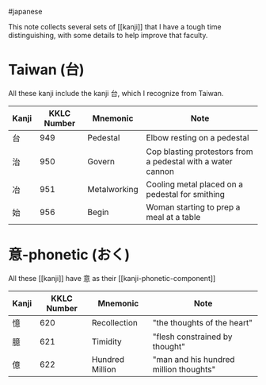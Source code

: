 #japanese 

This note collects several sets of [[kanji]] that I have a tough time distinguishing, with some details to help improve that faculty.
# Taiwan (台)
All these kanji include the kanji 台, which I recognize from Taiwan.

| Kanji | KKLC Number | Mnemonic        | Note                                   |
| ----- | ----------- | --------------- | -------------------------------------- |
| 台    | 949         | Pedestal    | Elbow resting on a pedestal            |
| 治    | 950         | Govern        | Cop blasting protestors from a pedestal with a water cannon         |
| 冶    | 951         | Metalworking | Cooling metal placed on a pedestal for smithing |
| 始    |    956         |        Begin         |                 Woman starting to prep a meal at a table                       |
# 意-phonetic (おく)
All these [[kanji]] have 意 as their [[kanji-phonetic-component]]

| Kanji | KKLC Number | Mnemonic     | Note |
| ----- | ----------- | ------------ | ---- |
| 憶    | 620         | Recollection |  "the thoughts of the heart"    |
| 臆    | 621         |     Timidity         |  "flesh constrained by thought"    |
| 億    | 622         |    Hundred Million          |   "man and his hundred million thoughts"   |

